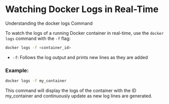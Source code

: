 # Watching Docker Logs in Real-Time

Understanding the docker logs Command

To watch the logs of a running Docker container in real-time, use the `docker logs` command with the `-f` flag:

```bash
docker logs -f <container_id>
```

- `-f`: Follows the log output and prints new lines as they are added

### Example:

```Bash
docker logs -f my_container
```

This command will display the logs of the container with the ID my_container and continuously update as new log lines are generated.